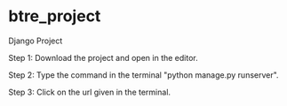 # btre_project
Django Project

Step 1: Download the project and open in the editor.

Step 2: Type the command in the terminal "python manage.py runserver".

Step 3: Click on the url given in the terminal.
